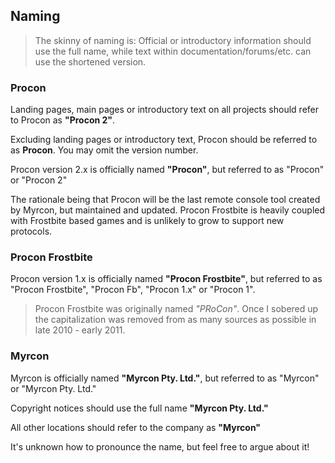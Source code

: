 ## Naming

> The skinny of naming is: Official or introductory information should use the full name, while text within documentation/forums/etc. can use the shortened version.

### Procon

Landing pages, main pages or introductory text on all projects should refer to Procon as **"Procon 2"**.

Excluding landing pages or introductory text, Procon should be referred to as **Procon**. You may omit the version number.

Procon version 2.x is officially named **"Procon"**, but referred to as "Procon" or "Procon 2"

The rationale being that Procon will be the last remote console tool created by Myrcon, but maintained and updated. Procon Frostbite is heavily coupled with Frostbite based games and is unlikely to grow to support new protocols.

### Procon Frostbite

Procon version 1.x is officially named **"Procon Frostbite"**, but referred to as "Procon Frostbite", "Procon Fb", "Procon 1.x" or "Procon 1".

> Procon Frostbite was originally named *"PRoCon"*. Once I sobered up the capitalization was removed from as many sources as possible in late 2010 - early 2011.

### Myrcon

Myrcon is officially named **"Myrcon Pty. Ltd."**, but referred to as "Myrcon" or "Myrcon Pty. Ltd."

Copyright notices should use the full name **"Myrcon Pty. Ltd."**

All other locations should refer to the company as **"Myrcon"**

It's unknown how to pronounce the name, but feel free to argue about it!